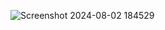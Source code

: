 ![Screenshot 2024-08-02 184529](https://github.com/user-attachments/assets/27b913cb-f3e2-4f49-9f50-ba906624b0f3)
